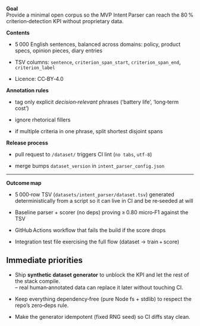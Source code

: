 **Goal**  
Provide a minimal open corpus so the MVP Intent Parser can reach the 80 % criterion‑detection KPI without proprietary data.

**Contents**

- 5 000 English sentences, balanced across domains: policy, product specs, opinion pieces, diary entries
    
- TSV columns: `sentence`, `criterion_span_start`, `criterion_span_end`, `criterion_label`
    
- Licence: CC‑BY‑4.0
    

**Annotation rules**

- tag only explicit _decision‑relevant_ phrases (‘battery life’, ‘long‑term cost’)
    
- ignore rhetorical fillers
    
- if multiple criteria in one phrase, split shortest disjoint spans
    

**Release process**

- pull request to `/dataset/` triggers CI lint (`no tabs`, `utf‑8`)
    
- merge bumps `dataset_version` in `intent_parser_config.json`


---

**Outcome map**

- 5 000‑row TSV (`datasets/intent_parser/dataset.tsv`) generated deterministically from a script so it can live in CI and be re‑seeded at will
    
- Baseline parser + scorer (no deps) proving ≥ 0.80 micro‑F1 against the TSV
    
- GitHub Actions workflow that fails the build if the score drops
    
- Integration test file exercising the full flow (dataset → train + score)

## Immediate priorities

- Ship **synthetic dataset generator** to unblock the KPI and let the rest of the stack compile.  
    – real human‑annotated data can replace it later without touching CI.
    
- Keep everything dependency‑free (pure Node fs + stdlib) to respect the repo’s zero‑deps rule.
    
- Make the generator idempotent (fixed RNG seed) so CI diffs stay clean.


